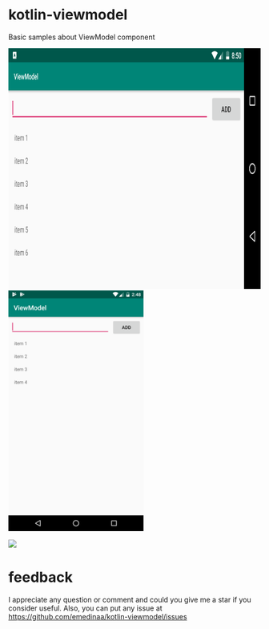 # kotlin-viewmodel
Basic samples about ViewModel component

<img src="./screenshot_landscape.png" height="480"> <img src="./screenshot_portrait.png" height="480"> 

<img src="./android_view_model720.gif?raw=true" height="480">


# feedback

I appreciate any question or comment and could you give me a star if you consider useful. Also, you can put any issue at https://github.com/emedinaa/kotlin-viewmodel/issues

